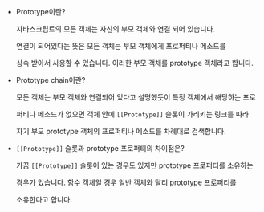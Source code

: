 - Prototype이란?
    
    자바스크립트의 모든 객체는 자신의 부모 객체와 연결 되어 있습니다.
    
    연결이 되어있다는 뜻은 모든 객체는 부모 객체에게 프로퍼티나 메소드를
    
    상속 받아서 사용할 수 있습니다. 이러한 부모 객체를 prototype 객체라고 합니다.
    

- Prototype chain이란?
    
    모든 객체는 부모 객체와 연결되어 있다고 설명했듯이 특정 객체에서 해당하는 프로
    
    퍼티나 메소드가 없으면 객체 안에 `[[Prototype]]` 슬롯이 가리키는 링크를 따라
    
    자기 부모 prototype 객체의 프로퍼티나 메소드를 차례대로 검색합니다.
    
- `[[Prototype]]` 슬롯과 prototype 프로퍼티의 차이점은?
    
    가끔 `[[Prototype]]` 슬롯이 있는 경우도 있지만 prototype 프로퍼티를 소유하는
    
    경우가 있습니다. 함수 객체일 경우 일반 객체와 달리 prototype 프로퍼티를 
    
    소유한다고 합니다.
